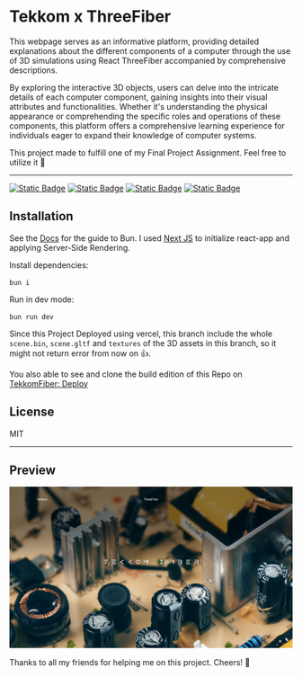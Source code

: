 # Tekkom x ThreeFiber

This webpage serves as an informative platform, providing detailed explanations about the different components of a computer through the use of 3D simulations using React ThreeFiber accompanied by comprehensive descriptions. 

By exploring the interactive 3D objects, users can delve into the intricate details of each computer component, gaining insights into their visual attributes and functionalities. Whether it's understanding the physical appearance or comprehending the specific roles and operations of these components, this platform offers a comprehensive learning experience for individuals eager to expand their knowledge of computer systems.

This project made to fulfill one of my Final Project Assignment. Feel free to utilize it 🙌

---

[![Static Badge](https://img.shields.io/badge/node-20.10.0-1603)][node] [![Static Badge](https://img.shields.io/badge/bun-1.0.16-f472b6)][bun1.0.16] [![Static Badge](https://img.shields.io/badge/ReactJS-18-087ea4)][react] [![Static Badge](https://img.shields.io/badge/NextJS-14-161616)][next]

## Installation

See the [Docs][bun] for the guide to Bun. I used [Next JS][next] to initialize react-app and applying Server-Side Rendering.

Install dependencies:
```
bun i
```

Run in dev mode:
```
bun run dev
```

Since this Project Deployed using vercel, this branch include the whole `scene.bin`, `scene.gltf` and `textures` of the 3D assets in this branch, so it might not return error from now on 👍.

You also able to see and clone the build edition of this Repo on [TekkomFiber: Deploy][deploy]

## License

MIT

---

## Preview

![preview](./public/preview.png)

Thanks to all my friends for helping me on this project. Cheers! 🥂

[node]: https://nodejs.org/en/blog/release/v20.10.0
[bun]: https://bun.sh/docs
[bun1.0.16]: https://bun.sh/blog/bun-v1.0.16
[react]: https://react.dev/learn
[next]: https://nextjs.org/
[deploy]: https://github.com/SenzawaG/TekkomFiber.dev/tree/deploy